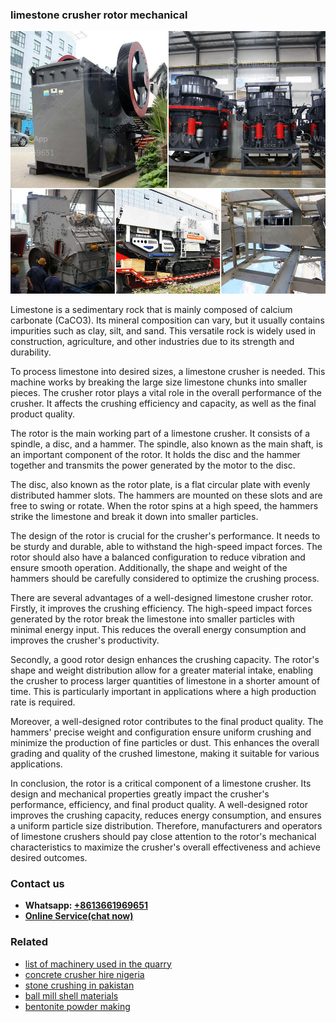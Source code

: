 <h3>limestone crusher rotor mechanical</h3><img src='1708322648.jpg' alt=''><p>Limestone is a sedimentary rock that is mainly composed of calcium carbonate (CaCO3). Its mineral composition can vary, but it usually contains impurities such as clay, silt, and sand. This versatile rock is widely used in construction, agriculture, and other industries due to its strength and durability.</p><p>To process limestone into desired sizes, a limestone crusher is needed. This machine works by breaking the large size limestone chunks into smaller pieces. The crusher rotor plays a vital role in the overall performance of the crusher. It affects the crushing efficiency and capacity, as well as the final product quality.</p><p>The rotor is the main working part of a limestone crusher. It consists of a spindle, a disc, and a hammer. The spindle, also known as the main shaft, is an important component of the rotor. It holds the disc and the hammer together and transmits the power generated by the motor to the disc.</p><p>The disc, also known as the rotor plate, is a flat circular plate with evenly distributed hammer slots. The hammers are mounted on these slots and are free to swing or rotate. When the rotor spins at a high speed, the hammers strike the limestone and break it down into smaller particles.</p><p>The design of the rotor is crucial for the crusher's performance. It needs to be sturdy and durable, able to withstand the high-speed impact forces. The rotor should also have a balanced configuration to reduce vibration and ensure smooth operation. Additionally, the shape and weight of the hammers should be carefully considered to optimize the crushing process.</p><p>There are several advantages of a well-designed limestone crusher rotor. Firstly, it improves the crushing efficiency. The high-speed impact forces generated by the rotor break the limestone into smaller particles with minimal energy input. This reduces the overall energy consumption and improves the crusher's productivity.</p><p>Secondly, a good rotor design enhances the crushing capacity. The rotor's shape and weight distribution allow for a greater material intake, enabling the crusher to process larger quantities of limestone in a shorter amount of time. This is particularly important in applications where a high production rate is required.</p><p>Moreover, a well-designed rotor contributes to the final product quality. The hammers' precise weight and configuration ensure uniform crushing and minimize the production of fine particles or dust. This enhances the overall grading and quality of the crushed limestone, making it suitable for various applications.</p><p>In conclusion, the rotor is a critical component of a limestone crusher. Its design and mechanical properties greatly impact the crusher's performance, efficiency, and final product quality. A well-designed rotor improves the crushing capacity, reduces energy consumption, and ensures a uniform particle size distribution. Therefore, manufacturers and operators of limestone crushers should pay close attention to the rotor's mechanical characteristics to maximize the crusher's overall effectiveness and achieve desired outcomes.</p><h3>Contact us</h3><ul><li><strong>Whatsapp:&nbsp;<a href="https://wa.me/8613661969651">+8613661969651</a></strong></li><li><a href="https://swt.shibang-china.com/?git&amp;zhl&amp;limestone crusher rotor mechanical"><strong>Online Service(chat now)</strong></a></li></ul><h3>Related</h3><ul><li><a href='list of machinery used in the quarry.md'>list of machinery used in the quarry</a></li><li><a href='concrete crusher hire nigeria.md'>concrete crusher hire nigeria</a></li><li><a href='stone crushing in pakistan.md'>stone crushing in pakistan</a></li><li><a href='ball mill shell materials.md'>ball mill shell materials</a></li><li><a href='bentonite powder making.md'>bentonite powder making</a></li></ul>